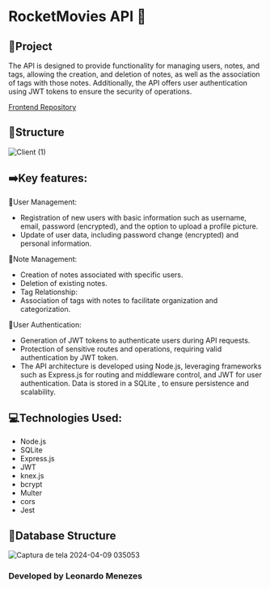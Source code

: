 # RocketMovies API 📓

## 📁Project

The API is designed to provide functionality for managing users, notes, and tags, allowing the creation, and deletion of notes, as well as the association of tags with those notes. Additionally, the API offers user authentication using JWT tokens to ensure the security of operations.

[Frontend Repository](https://github.com/leonardomenezes7/rocketmovies_frontend)

## 🧱Structure
![Client (1)](https://github.com/leonardomenezes7/API-node/assets/145611761/37dd5d91-ecf0-4f61-bed2-323b931a4bbe)


## ➡️Key features:

👤User Management:
- Registration of new users with basic information such as username, email, password (encrypted), and the option to upload a profile picture.
- Update of user data, including password change (encrypted) and personal information.

📓Note Management:
- Creation of notes associated with specific users.
- Deletion of existing notes.
- Tag Relationship:
- Association of tags with notes to facilitate organization and categorization.

🔐User Authentication:
- Generation of JWT tokens to authenticate users during API requests.
- Protection of sensitive routes and operations, requiring valid authentication by JWT token.
- The API architecture is developed using Node.js, leveraging frameworks such as Express.js for routing and middleware control, and JWT for user authentication. Data is stored in a SQLite , to ensure persistence and scalability.

## 💻Technologies Used:
- Node.js
- SQLite
- Express.js
- JWT
- knex.js
- bcrypt
- Multer
- cors
- Jest

## 💾Database Structure
![Captura de tela 2024-04-09 035053](https://github.com/leonardomenezes7/rocketmovies_api/assets/145611761/a71c7105-2cb8-4cb8-9832-51437b5b82c3)


### Developed by Leonardo Menezes

